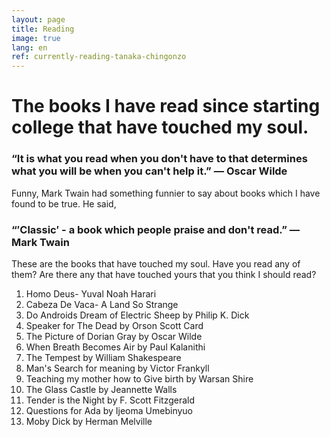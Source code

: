 ```yaml
---
layout: page
title: Reading
image: true
lang: en
ref: currently-reading-tanaka-chingonzo
---
```


# The books I have read since starting college that have touched my soul.

### “It is what you read when you don't have to that determines what you will be when you can't help it.” ― Oscar Wilde

Funny, Mark Twain had something funnier to say about books which I have found to be true. He said,

### “′Classic′ - a book which people praise and don't read.” ― Mark Twain

These are the books that have touched my soul. Have you read any of them? Are there any that have touched yours that you think I should read?

1. Homo Deus- Yuval Noah Harari
2. Cabeza De Vaca- A Land So Strange
3. Do Androids Dream of Electric Sheep by Philip K. Dick
4. Speaker for The Dead by Orson Scott Card
5. The Picture of Dorian Gray by Oscar Wilde
6. When Breath Becomes Air by Paul Kalanithi
7. The Tempest by William Shakespeare
8. Man's Search for meaning by Victor Frankyll
9. Teaching my mother how to Give birth by Warsan Shire
10. The Glass Castle by Jeannette Walls
11. Tender is the Night by F. Scott Fitzgerald
12. Questions for Ada by Ijeoma Umebinyuo
13. Moby Dick by Herman Melville
